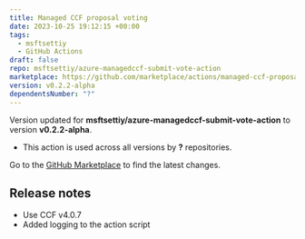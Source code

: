 ```yaml
---
title: Managed CCF proposal voting
date: 2023-10-25 19:12:15 +00:00
tags:
  - msftsettiy
  - GitHub Actions
draft: false
repo: msftsettiy/azure-managedccf-submit-vote-action
marketplace: https://github.com/marketplace/actions/managed-ccf-proposal-voting
version: v0.2.2-alpha
dependentsNumber: "?"
---
```



Version updated for **msftsettiy/azure-managedccf-submit-vote-action** to version **v0.2.2-alpha**.
- This action is used across all versions by **?** repositories.

Go to the [GitHub Marketplace](https://github.com/marketplace/actions/managed-ccf-proposal-voting) to find the latest changes.

## Release notes

- Use CCF v4.0.7
- Added logging to the action script
